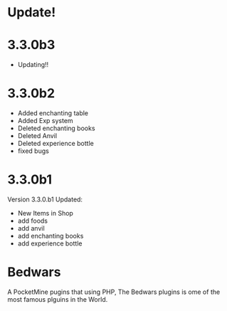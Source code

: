 # Update!
# 3.3.0b3
- Updating!!
# 3.3.0b2
- Added enchanting table
- Added Exp system
- Deleted enchanting books
- Deleted Anvil
- Deleted experience bottle
- fixed bugs
# 3.3.0b1
Version 3.3.0.b1 Updated:<br>
- New Items in Shop
- add foods
- add anvil
- add enchanting books
- add experience bottle
# Bedwars
A PocketMine pugins that using PHP, The Bedwars plugins is ome of the most famous plguins in the World.
